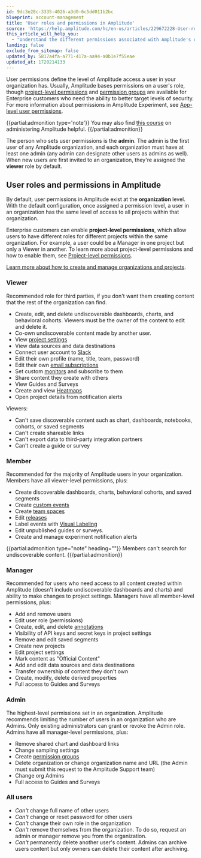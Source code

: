 ```yaml
---
id: 9dc3e28c-3335-4026-a3d0-6c5dd011b2bc
blueprint: account-management
title: 'User roles and permissions in Amplitude'
source: 'https://help.amplitude.com/hc/en-us/articles/229672228-User-roles-and-permissions-in-Amplitude'
this_article_will_help_you:
  - "Understand the different permissions associated with Amplitude's user roles"
landing: false
exclude_from_sitemap: false
updated_by: 5817a4fa-a771-417a-aa94-a0b1e7f55eae
updated_at: 1720214133
---
```

User permissions define the level of Amplitude access a user in your organization has. Usually, Amplitude bases permissions on a user's role, though [project-level permissions](/docs/admin/account-management/manage-users) and [permission groups](/docs/admin/account-management/manage-permission-groups) are available for Enterprise customers who need the ability to better target levels of security. For more information about permissions in Amplitude Experiment, see [App-level user permissions](/docs/feature-experiment/app-level-permissions).

{{partial:admonition type='note'}}
You may also find [this course](https://academy.amplitude.com/amplitude-analytics-admin-essentials) on administering Amplitude helpful.
{{/partial:admonition}}

The person who sets user permissions is the **admin**. The admin is the first user of any Amplitude organization, and each organization must have at least one admin (any admin can designate other users as admins as well). When new users are first invited to an organization, they're assigned the **viewer** role by default.

## User roles and permissions in Amplitude

By default, user permissions in Amplitude exist at the **organization** level. With the default configuration, once assigned a permission level, a user in an organization has the same level of access to all projects within that organization.

Enterprise customers can enable **project-level permissions**, which allow users to have different roles for different projects within the same organization. For example, a user could be a Manager in one project but only a Viewer in another. To learn more about project-level permissions and how to enable them, see [Project-level permissions](/docs/admin/account-management/manage-users#project-level-permissions).

[Learn more about how to create and manage organizations and projects](/docs/admin/account-management/manage-users).


### Viewer
Recommended role for third parties, if you don't want them creating content that the rest of the organization can find.

* Create, edit, and delete undiscoverable dashboards, charts, and behavioral cohorts. Viewers must be the owner of the content to edit and delete it.
* Co-own undiscoverable content made by another user.
* View [project settings](/docs/admin/account-management/manage-orgs-projects)
* View data sources and data destinations
* Connect user account to [Slack](/docs/analytics/integrate-slack)
* Edit their own profile (name, title, team, password)
* Edit their own [email subscriptions](/docs/analytics/dashboard-create)
* Set custom [monitors](/docs/analytics/insights) and subscribe to them
* Share content they create with others
* View Guides and Surveys
* Create and view [Heatmaps](/docs/session-replay/heatmaps)
* Open project details from notification alerts

Viewers:
* Can't save discoverable content such as chart, dashboards, notebooks, cohorts, or saved segments
* Can't create shareable links
* Can't export data to third-party integration partners
* Can't create a guide or survey

### Member

Recommended for the majority of Amplitude users in your organization. Members have all viewer-level permissions, plus:

* Create discoverable dashboards, charts, behavioral cohorts, and saved segments
* Create [custom events](/docs/data/custom-events)
* Create [team spaces](/docs/analytics/collaborate-with-spaces)
* Edit [releases](/docs/analytics/releases)
* Label events with [Visual Labeling](/docs/data/visual-labeling)
* Edit unpublished guides or surveys. 
* Create and manage experiment notification alerts

{{partial:admonition type="note" heading=""}}
Members can't search for undiscoverable content.
{{/partial:admonition}}
 
### Manager

Recommended for users who need access to all content created within Amplitude (doesn't include undiscoverable dashboards and charts) and ability to make changes to project settings. Managers have all member-level permissions, plus:

* Add and remove users
* Edit user role (permissions)
* Create, edit, and delete [annotations](/docs/analytics/microscope)
* Visibility of API keys and secret keys in project settings
* Remove and edit saved segments
* Create new projects
* Edit project settings
* Mark content as "Official Content"
* Add and edit data sources and data destinations
* Transfer ownership of content they don't own
* Create, modify, delete derived properties
* Full access to Guides and Surveys

### Admin

The highest-level permissions set in an organization. Amplitude recommends limiting the number of users in an organization who are Admins. Only existing administrators can grant or revoke the Admin role. Admins have all manager-level permissions, plus:

* Remove shared chart and dashboard links
* Change sampling settings
* Create [permission groups](/docs/admin/account-management/manage-permission-groups)
* Delete organization or change organization name and URL (the Admin must submit this request to the Amplitude Support team)
* Change org Admins
* Full access to Guides and Surveys

### All users
* *Can't* change full name of other users
* *Can't* change or reset password for other users
* *Can't* change their own role in the organization
* *Can't* remove themselves from the organization. To do so, request an admin or manager remove you from the organization.
* *Can't* permanently delete another user's content. Admins can archive users content but only owners can delete their content after archiving.
